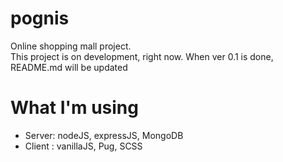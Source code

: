 # pognis
Online shopping mall project.  
This project is on development, right now. When ver 0.1 is done, README.md will be updated

# What I'm using
- Server: nodeJS, expressJS, MongoDB
- Client : vanillaJS, Pug, SCSS
 

